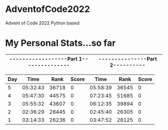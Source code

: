 # AdventofCode2022
Advent of Code 2022 Python based

# My Personal Stats...so far
|------------------Part 1---------------|   ---------------Part 2----------|
|----------------------------|-------------------------|

|Day|       Time|   Rank|  Score|       Time|   Rank|  Score|
|---|-----------|-------|-------|-----------|-------|-------|
|5  |05:32:43 | 36718   |   0  | 05:58:39 | 36545   |   0|
|4  |05:47:30 | 44575   |   0  | 07:23:45 | 51685   |   0|
|3  |05:55:32 | 43607   |   0  | 06:12:35 | 39894   |   0|
|2  |02:36:29 | 28445   |   0  | 02:45:40 | 26305   |   0|
|1  |03:14:33 | 26236   |   0  | 03:47:52 | 28125   |   0|